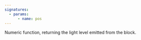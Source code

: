 ```yaml
---
signatures:
  - params:
      - name: pos
---
```


Numeric function, returning the light level emitted from the block.
